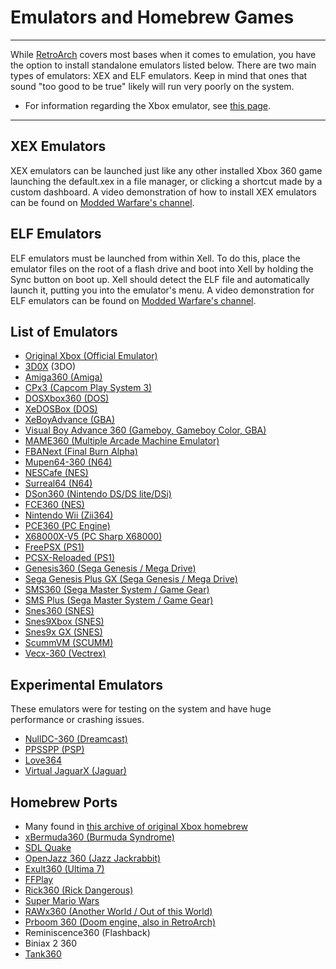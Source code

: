 # Emulators and Homebrew Games

------

While [RetroArch](https://www.reddit.com/r/360hacks/wiki/retroarch) covers most bases when it comes to emulation, you have the option to  install standalone emulators listed below. There are two main types of  emulators: XEX and ELF emulators. Keep in mind that ones that sound "too good to be true" likely will run very poorly on the system.

- For information regarding the Xbox emulator, see [this page](https://reddit.com/r/360hacks/wiki/original_xbox).

------

## XEX Emulators

XEX emulators can be launched just like any other installed Xbox 360  game launching the default.xex in a file manager, or clicking a shortcut made by a custom dashboard. A video demonstration of how to install XEX emulators can be found on [Modded Warfare's channel](https://youtu.be/3EhGFqzoMvg?list=PLn7ji3VsPy3G08cHNCHyT4Yj-WWYhw8D7).

## ELF Emulators

ELF emulators must be launched from within Xell. To do this, place  the emulator files on the root of a flash drive and boot into Xell by  holding the Sync button on boot up. Xell should detect the ELF file and  automatically launch it, putting you into the emulator's menu. A video  demonstration for ELF emulators can be found on [Modded Warfare's channel](https://youtu.be/NGzbeb3z1BE?list=PLn7ji3VsPy3G08cHNCHyT4Yj-WWYhw8D7).

## List of Emulators

- [Original Xbox (Official Emulator)](https://www.reddit.com/r/360hacks/wiki/original_xbox)
- [3D0X](http://www.360-hq.com/xbox360-homebrew-232-3dox.html) (3DO)
- [Amiga360 (Amiga)](https://github.com/lantus/Amiga360)
- [CPx3 (Capcom Play System 3)](http://www.eurasia.nu/modules.php?name=Downloads&d_op=viewdownloaddetails&lid=6032&ttitle=CPX3_2009-04-09)
- [DOSXbox360 (DOS)](http://www.eurasia.nu/modules.php?name=Downloads&d_op=viewdownloaddetails&lid=7769&ttitle=DOSXbox360_0.74_v1)
- [XeDOSBox (DOS)](http://www.eurasia.nu/modules.php?name=Downloads&d_op=viewdownloaddetails&lid=6559&ttitle=XeDOSBox_0.1_Beta)
- [XeBoyAdvance (GBA)](http://www.eurasia.nu/modules.php?name=Downloads&d_op=viewdownloaddetails&lid=6616&ttitle=XeBoyAdvance_v0.4)
- [Visual Boy Advance 360 (Gameboy, Gameboy Color, GBA)](http://www.eurasia.nu/modules.php?name=Downloads&d_op=viewdownloaddetails&lid=6795&ttitle=VBA_360_v0.03_Beta_(bin))
- [MAME360 (Multiple Arcade Machine Emulator)](http://www.eurasia.nu/modules.php?name=Downloads&d_op=viewdownloaddetails&lid=6034&ttitle=MAME360_2009-04-19)
- [FBANext (Final Burn Alpha)](http://www.eurasia.nu/modules.php?name=Downloads&d_op=viewdownloaddetails&lid=9727&ttitle=FBANext360_v0.2.97.28_Custom_1.1)
- [Mupen64-360 (N64)](http://www.eurasia.nu/modules.php?name=Downloads&d_op=viewdownloaddetails&lid=10144&ttitle=mupen64-360_v0.993_Beta2)
- [NESCafe (NES)](http://www.eurasia.nu/modules.php?name=Downloads&d_op=viewdownloaddetails&lid=3077&ttitle=NESCafe_0.56_for_360)
- [Surreal64 (N64)](http://www.xbox-hq.com/html/modules.php?name=Xbox_Homebrew&op=view&gid=53)
- [DSon360 (Nintendo DS/DS lite/DSi)](http://www.eurasia.nu/modules.php?name=Downloads&d_op=viewdownloaddetails&lid=6569&ttitle=DSOne360_v0.2)
- [FCE360 (NES)](http://www.360hacks.de/fce360_v0_6_nes_nintendo_emulator_f_r_xbox_360_jtag.t9558.html)
- [Nintendo Wii (Zii364)](http://xbox-360.logic-sunrise.com/news-182362-zii364-un-emulateur-wii-pour-xbox-360.html)
- [PCE360 (PC Engine)](http://www.eurasia.nu/modules.php?name=Downloads&d_op=viewdownloaddetails&lid=6535&ttitle=PCEngine360_Alpha_0.1)
- [X68000X-V5 (PC Sharp X68000)](http://www.360hacks.de/x68000x_pc_sharp_x68000_emulator.t12051.html)
- [FreePSX (PS1)](http://www.emucr.com/2010/12/freepsx-beta-v01.html)
- [PCSX-Reloaded (PS1)](http://www.eurasia.nu/modules.php?name=Downloads&d_op=viewdownloaddetails&lid=12069&ttitle=PCSXR_360_v2.1.1a)
- [Genesis360 (Sega Genesis / Mega Drive)](http://www.eurasia.nu/modules.php?name=Downloads&d_op=viewdownloaddetails&lid=6486&ttitle=Genesis_Plus_360_v0.18_Beta)
- [Sega Genesis Plus GX (Sega Genesis / Mega Drive)](http://www.eurasia.nu/modules.php?name=Downloads&d_op=viewdownloaddetails&lid=8711&ttitle=Sega_Genesis_Plus_GX_v0.98)
- [SMS360 (Sega Master System / Game Gear)](http://www.eurasia.nu/modules.php?name=Downloads&d_op=viewdownloaddetails&lid=6372&ttitle=SMS360_Alpha)
- [SMS Plus (Sega Master System / Game Gear)](http://www.eurasia.nu/modules.php?name=Downloads&d_op=viewdownloaddetails&lid=6089&ttitle=SMS_Plus_2009-09-25)
- [Snes360 (SNES)](http://www.eurasia.nu/modules.php?name=Downloads&d_op=viewdownloaddetails&lid=6887&ttitle=Snes360_v0.32_Beta)
- [Snes9Xbox (SNES)](http://www.emucr.com/2011/11/snes9xbox-v5.html)
- [Snes9x GX (SNES)](http://www.eurasia.nu/modules.php?name=Downloads&d_op=viewdownloaddetails&lid=6059&ttitle=Snes9x-GX_Xenon_Beta001)
- [ScummVM (SCUMM)](http://www.eurasia.nu/modules.php?name=Downloads&d_op=viewdownloaddetails&lid=8933&ttitle=ScummVM_1.4.1)
- [Vecx-360 (Vectrex)](http://www.eurasia.nu/modules.php?name=Downloads&d_op=viewdownloaddetails&lid=9705&ttitle=Vecx-360_v0.1b_Beta)

## Experimental Emulators

These emulators were for testing on the system and have huge performance or crashing issues.

- [NullDC-360 (Dreamcast)](https://github.com/Ced2911/nulldc-360)
- [PPSSPP (PSP)](http://www.eurasia.nu/modules.php?name=Downloads&d_op=viewdownloaddetails&lid=10146&ttitle=PPSSPP_0.91_Alpha)
- [Love364](http://www.360-hq.com/xbox360-homebrew-149-Love364.html)
- [Virtual JaguarX (Jaguar)](http://www.eurasia.nu/modules.php?name=Downloads&d_op=viewdownloaddetails&lid=9473&ttitle=Virtual_JaguarX_v0.9_(360))

## Homebrew Ports

- Many found in [this archive of original Xbox homebrew](https://archive.org/details/XBHomebrew)
- [xBermuda360 (Burmuda Syndrome)](http://www.eurasia.nu/modules.php?name=Downloads&d_op=viewdownloaddetails&lid=9040&ttitle=xBermuda360_v0.1.4)
- [SDL Quake](https://github.com/lantus/sdlquake-libxenon)
- [OpenJazz 360 (Jazz Jackrabbit)](http://www.360-hq.com/xbox360-homebrew-122-OpenJazz_360.html)
- [Exult360 (Ultima 7)](http://www.360-hq.com/xbox360-homebrew-192-Exult360.html)
- [FFPlay](http://www.360-hq.com/xbox360-homebrew-204-FFplay.html)
- [Rick360 (Rick Dangerous)](http://www.360-hq.com/xbox360-homebrew-154-Rick360.html)
- [Super Mario Wars](http://www.360-hq.com/xbox360-homebrew-178-Super_Mario_Wars.html)
- [RAWx360 (Another World / Out of this World)](https://digiex.net/threads/another-world-out-of-this-world-rawx-360-xbox-360-port.7355/)
- [Prboom 360 (Doom engine, also in RetroArch)](https://github.com/libretro/libretro-prboom)
- Reminiscence360 (Flashback)
- Biniax 2 360
- [Tank360](https://github.com/JQE/Tank360?files=1)